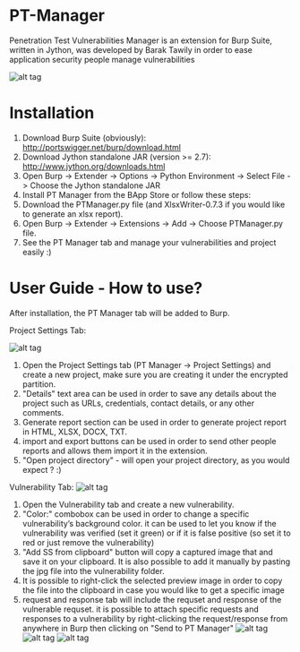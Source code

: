 # PT-Manager
Penetration Test Vulnerabilities Manager is an extension for Burp Suite, written in Jython, was developed by Barak Tawily in order to ease application security people manage vulnerabilities
 
 
![alt tag](https://raw.githubusercontent.com/Quitten/PT-Manager/master/images/general.png)
# Installation 
1. Download Burp Suite (obviously): http://portswigger.net/burp/download.html
2. Download Jython standalone JAR (version >= 2.7): http://www.jython.org/downloads.html
3. Open Burp -> Extender -> Options -> Python Environment -> Select File -> Choose the Jython standalone JAR
4. Install PT Manager from the BApp Store or follow these steps:
5. Download the PTManager.py file (and XlsxWriter-0.7.3 if you would like to generate an xlsx report).
6. Open Burp -> Extender -> Extensions -> Add -> Choose PTManager.py file.
7. See the PT Manager tab and manage your vulnerabilities and project easily :)
 
# User Guide - How to use?
After installation, the PT Manager tab will be added to Burp.
 
Project Settings Tab:

![alt tag](https://raw.githubusercontent.com/Quitten/PT-Manager/master/images/project_settings.png)
 
1. Open the Project Settings tab (PT Manager -> Project Settings) and create a new project, make sure you are creating it under the encrypted partition.
2. "Details" text area can be used in order to save any details about the project such as URLs, credentials, contact details, or any other comments.
3. Generate report section can be used in order to generate project report in HTML, XLSX, DOCX, TXT.
4. import and export buttons can be used in order to send other people reports and allows them import it in the extension.
5. "Open project directory" - will open your project directory, as you would expect ? :)
 
 
Vulnerability Tab:
![alt tag](https://raw.githubusercontent.com/Quitten/PT-Manager/master/images/vulnerability.png)
 
1. Open the Vulnerability tab and create a new vulnerability.
2. "Color:" combobox can be used in order to change a specific vulnerability’s background color. it can be used to let you know if the vulnerability was verified (set it green) or if it is false positive (so set it to red or just remove the vulnerability)
3. "Add SS from clipboard" button will copy a captured image that and save it on your clipboard. It is also possible to add it manually by pasting the jpg file into the vulnerability folder.
4. It is possible to right-click the selected preview image in order to copy the file into the clipboard in case you would like to get a specific image
5. request and response tab will include the requset and response of the vulnerable requset. it is possible to attach specific requests and responses to a vulnerability by right-clicking the request/response from anywhere in Burp then clicking on "Send to PT Manager" 
![alt tag](https://raw.githubusercontent.com/Quitten/PT-Manager/master/images/send%20to.png)
![alt tag](https://raw.githubusercontent.com/Quitten/PT-Manager/master/images/select.png)
![alt tag](https://raw.githubusercontent.com/Quitten/PT-Manager/master/images/request.png)
 
